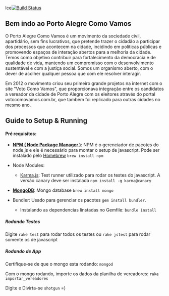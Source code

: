 lce[<img src="https://travis-ci.org/poacomovamos/poacomovamos.png?branch=master" alt="Build Status" />](https://travis-ci.org/poacomovamos/poacomovamos)

## Bem indo ao Porto Alegre Como Vamos


O Porto Alegre Como Vamos é um movimento da sociedade civil, apartidário, sem fins lucrativos, que pretende trazer o cidadão a participar dos processos que acontecem na cidade, incidindo em políticas públicas e promovendo espaços de interação abertos para a melhoria da cidade. Temos como objetivo contribuir para fortalecimento da democracia e de qualidade de vida, mantendo um compromisso com o desenvolvimento sustentável e com a justiça social. Somos um organismo aberto, com o dever de acolher qualquer pessoa que com ele resolver interagir.

Em 2012 o movimento criou seu primeiro grande projetos na internet com o site "Voto Como Vamos", que proporcionava integração entre os candidatos a vereador da cidade de Porto Alegre com os eleitores através do portal votocomovamos.com.br, que também foi replicado para outras cidades no mesmo ano.


## Guide to Setup & Running

#### Pré requisitos:

* **[NPM ( Node Package Manager )](http://npmjs.org)**: NPM é o gerenciador de pacotes do node.js e ele é necessário para montar o setup de javascript. Pode ser instalado pelo [Homebrew](http://mxcl.github.io/homebrew/) ```brew install npm```

* Node Modules:
	* [Karma.js](http://karma-runner.github.io/0.8/index.html): Test runner utilizado para rodar os testes do javascript.
	A versão canary deve ser instalada ```npm install -g karma@canary```

* **[MongoDB](http://www.mongodb.org/)**: Mongo database ```brew install mongo```

* Bundler: Usado para gerenciar os pacotes ```gem install bundler```.
  - Instalando as dependencias linstadas no Gemfile: ```bundle install```

##### Rodando Testes

Digite ```rake test``` para rodar todos os testes ou ```rake jstest``` para rodar somente os de javascript

##### Rodando de App

Certifique-se de que o mongo esta rodando: ```mongod```

Com o mongo rodando, importe os dados da planilha de vereadores: ```rake importar_vereadores```

Digite e Divirta-se ```shotgun``` =)
